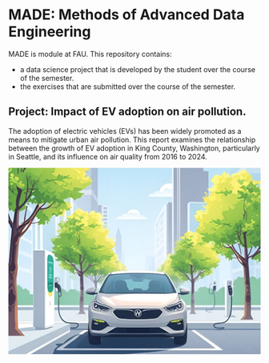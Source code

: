 # MADE: Methods of Advanced Data Engineering

MADE is module at FAU.
This repository contains:
-  a data science project that is developed by the student over the course of the semester.
-  the exercises that are submitted over the course of the semester.


## Project: Impact of EV adoption on air pollution.

The adoption of electric vehicles (EVs) has been widely promoted as a means to mitigate urban air pollution. This report examines the relationship between the growth of EV adoption in King County, Washington, particularly in Seattle, and its influence on air quality from 2016 to 2024.


![EV AI generated](project/EV.jpg)

